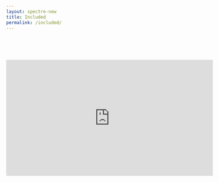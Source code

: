 ```yaml
---
layout: spectre-new
title: Included
permalink: /included/
---
```


<br />
<br />
<br />

<p align="center"><iframe width="560" height="315" src="https://immunedynamics.io/Untitled" frameborder="0" allow="accelerometer; autoplay; clipboard-write; encrypted-media; gyroscope; picture-in-picture" allowfullscreen></iframe></p>

